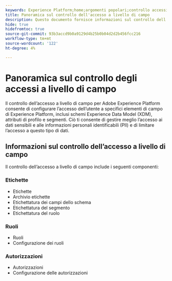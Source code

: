 ```yaml
---
keywords: Experience Platform;home;argomenti popolari;controllo accessi;controllo accesso a livello di campo;FLAC
title: Panoramica sul controllo dell'accesso a livello di campo
description: Questo documento fornisce informazioni sul controllo dell'accesso a livello di campo in Adobe Experience Platform
hide: true
hidefromtoc: true
source-git-commit: 93b3accd9b0a9129d4b25b0b04d2d2b456fcc216
workflow-type: tm+mt
source-wordcount: '122'
ht-degree: 4%

---
```



# Panoramica sul controllo degli accessi a livello di campo

Il controllo dell’accesso a livello di campo per Adobe Experience Platform consente di configurare l’accesso dell’utente a specifici elementi di campo di Experience Platform, inclusi schemi Experience Data Model (XDM), attributi di profilo e segmenti. Ciò ti consente di gestire meglio l’accesso ai dati sensibili e alle informazioni personali identificabili (PII) e di limitare l’accesso a questo tipo di dati.

## Informazioni sul controllo dell’accesso a livello di campo

Il controllo dell’accesso a livello di campo include i seguenti componenti:

### Etichette

* Etichette
* Archivio etichette
* Etichettatura dei campi dello schema
* Etichettatura del segmento
* Etichettatura del ruolo

### Ruoli

* Ruoli
* Configurazione dei ruoli

### Autorizzazioni

* Autorizzazioni
* Configurazione delle autorizzazioni

